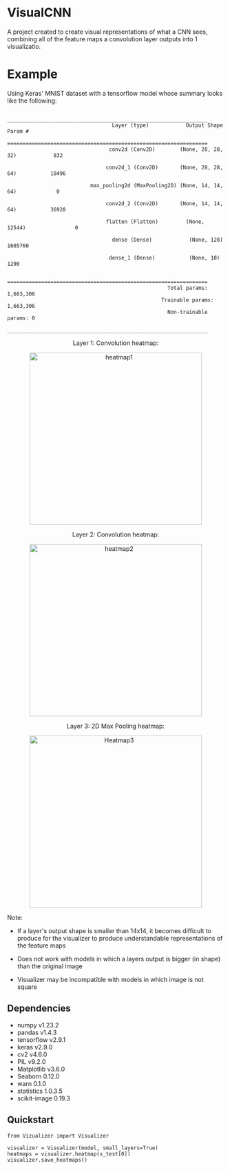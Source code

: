 # VisualCNN

A project created to create visual representations of what a CNN sees, combining all of the feature maps a convolution layer outputs into 1 visualizatio.

# Example

Using Keras' MNIST dataset with a tensorflow model whose summary looks like the following:
 
```Model: "sequential"
                              _________________________________________________________________
                                  Layer (type)            Output Shape              Param #
                              =================================================================
                                 conv2d (Conv2D)        (None, 28, 28, 32)            832

                                conv2d_1 (Conv2D)       (None, 28, 28, 64)           18496
                                
                           max_pooling2d (MaxPooling2D) (None, 14, 14, 64)             0
 
                                conv2d_2 (Conv2D)       (None, 14, 14, 64)           36928

                                flatten (Flatten)         (None, 12544)                0

                                  dense (Dense)            (None, 128)              1605760

                                 dense_1 (Dense)           (None, 10)                 1290

                              =================================================================
                                                    Total params: 1,663,306
                                                  Trainable params: 1,663,306
                                                    Non-trainable params: 0
                              _________________________________________________________________
 ```

<p align="center">
Layer 1: Convolution heatmap:
</p>

<p align="center">
 <a href="https://ibb.co/LJ5czHw"><img src="https://i.ibb.co/fnvyYLR/heatmap1.png" alt="heatmap1" border="0" width="400"></a>
</p>


<p align="center">
Layer 2: Convolution heatmap:
</p>

<p align="center">
<a href="https://ibb.co/V2C9D7H"><img src="https://i.ibb.co/3BFdWDf/heatmap2.png" alt="heatmap2" border="0" width="400"></a>
</p>

<p align="center">
Layer 3: 2D Max Pooling heatmap:
</p>

<p align="center">
<a href="https://ibb.co/nBpf68L"><img src="https://i.ibb.co/2SJPWYk/Heatmap3.png" alt="Heatmap3" border="0" width="400"></a>
</p>


Note:
 - If a layer's output shape is smaller than 14x14, it becomes difficult to produce for the visualizer to produce understandable representations of the feature maps
 - Does not work with models in which a layers output is bigger (in shape) than the original image
 
 - Visualizer may be incompatible with models in which image is not square

## Dependencies
- numpy v1.23.2
- pandas v1.4.3
- tensorflow v2.9.1
- keras v2.9.0
- cv2 v4.6.0
- PIL v9.2.0
- Matplotlib v3.6.0
- Seaborn 0.12.0
- warn 0.1.0
- statistics 1.0.3.5
- scikit-image 0.19.3

## Quickstart

```
from Vizualizer import Visualizer

visualizer = Visualizer(model, small_layers=True)
heatmaps = visualizer.heatmap(x_test[0])
visualizer.save_heatmaps()

```









